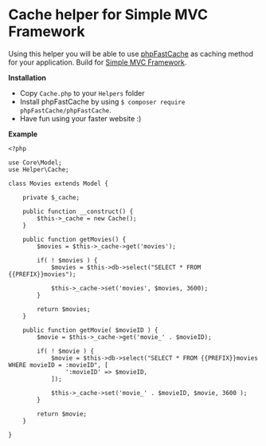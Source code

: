 # Cache helper for Simple MVC Framework
Using this helper you will be able to use [phpFastCache](http://www.phpfastcache.com/) as caching method for your application. Build for [Simple MVC Framework](http://simplemvcframework.com/php-framework).

**Installation**
* Copy `Cache.php` to your `Helpers` folder
* Install phpFastCache by using `$ composer require phpFastCache/phpFastCache`.
* Have fun using your faster website :)

**Example**
```
<?php

use Core\Model;
use Helper\Cache;

class Movies extends Model {

    private $_cache;

    public function __construct() {
        $this->_cache = new Cache();
    }
    
    public function getMovies() {
        $movies = $this->_cache->get('movies');
        
        if( ! $movies ) {
            $movies = $this->db->select("SELECT * FROM {{PREFIX}}movies");
            
            $this->_cache->set('movies', $movies, 3600);
        }
        
        return $movies;
    }
    
    public function getMovie( $movieID ) {
        $movie = $this->_cache->get('movie_' . $movieID);
        
        if( ! $movie ) {
            $movie = $this->db->select("SELECT * FROM {{PREFIX}}movies WHERE movieID = :movieID", [
                ':movieID' => $movieID,
            ]);
            
            $this->_cache->set('movie_' . $movieID, $movie, 3600 );
        }
        
        return $movie;
    }

}
``` 